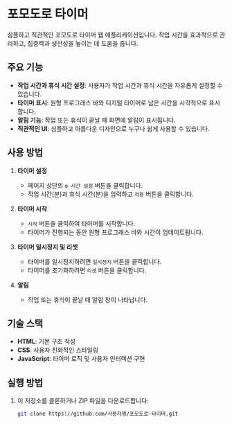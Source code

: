 # 포모도로 타이머

심플하고 직관적인 포모도로 타이머 웹 애플리케이션입니다. 작업 시간을 효과적으로 관리하고, 집중력과 생산성을 높이는 데 도움을 줍니다.

## 주요 기능

- **작업 시간과 휴식 시간 설정**: 사용자가 작업 시간과 휴식 시간을 자유롭게 설정할 수 있습니다.
- **타이머 표시**: 원형 프로그래스 바와 디지털 타이머로 남은 시간을 시각적으로 표시합니다.
- **알림 기능**: 작업 또는 휴식이 끝날 때 화면에 알림이 표시됩니다.
- **직관적인 UI**: 심플하고 아름다운 디자인으로 누구나 쉽게 사용할 수 있습니다.

## 사용 방법

1. **타이머 설정**
   - 페이지 상단의 `⚙️ 시간 설정` 버튼을 클릭합니다.
   - 작업 시간(분)과 휴식 시간(분)을 입력하고 `적용` 버튼을 클릭합니다.

2. **타이머 시작**
   - `시작` 버튼을 클릭하여 타이머를 시작합니다.
   - 타이머가 진행되는 동안 원형 프로그래스 바와 시간이 업데이트됩니다.

3. **타이머 일시정지 및 리셋**
   - 타이머를 일시정지하려면 `일시정지` 버튼을 클릭합니다.
   - 타이머를 초기화하려면 `리셋` 버튼을 클릭합니다.

4. **알림**
   - 작업 또는 휴식이 끝날 때 알림 창이 나타납니다.

## 기술 스택

- **HTML**: 기본 구조 작성
- **CSS**: 사용자 친화적인 스타일링
- **JavaScript**: 타이머 로직 및 사용자 인터랙션 구현

## 실행 방법

1. 이 저장소를 클론하거나 ZIP 파일을 다운로드합니다:
   ```bash
   git clone https://github.com/사용자명/포모도로-타이머.git
